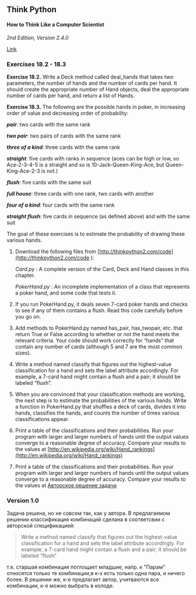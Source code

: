 
## Think Python
#### How to Think Like a Computer Scientist

_2nd Edition, Version 2.4.0_

[Link](http://cs.williams.edu/~cs134/thinkpython2.pdf)

### Exercises 18.2 - 18.3


**Exercise 18.2.** Write a Deck method called deal_hands that takes two parameters, the number of hands and the number of cards per hand. It should create the appropriate number of Hand objects, deal the appropriate number of cards per hand, and return a list of Hands.

**Exercise 18.3.** The following are the possible hands in poker, in increasing order of value and decreasing order of probability:

_**pair**_: two cards with the same rank

_**two pair**_: two pairs of cards with the same rank

_**three of a kind**_: three cards with the same rank

_**straight**_: five cards with ranks in sequence (aces can be high or low, so Ace-2-3-4-5 is a straight and so is 10-Jack-Queen-King-Ace, but Queen-King-Ace-2-3 is not.)

_**flush**_: five cards with the same suit

_**full house**_: three cards with one rank, two cards with another

_**four of a kind**_: four cards with the same rank

_**straight flush**_: five cards in sequence (as defined above) and with the same suit

The goal of these exercises is to estimate the probability of drawing these various hands.

1. Download the following files from [http://thinkpython2.com/code](http://thinkpython2.com/code ):

	_Card.py_ : A complete version of the Card, Deck and Hand classes in this chapter.

	_PokerHand.py_ : An incomplete implementation of a class that represents a poker hand, and some code that tests it.

2. If you run PokerHand.py, it deals seven 7-card poker hands and checks to see if any of them contains a flush. Read this code carefully before you go on.

3. Add methods to PokerHand.py named has_pair, has_twopair, etc. that return True or
False according to whether or not the hand meets the relevant criteria. Your code should
work correctly for “hands” that contain any number of cards (although 5 and 7 are the most common sizes).

4. Write a method named classify that figures out the highest-value classification for a hand and sets the label attribute accordingly. For example, a 7-card hand might contain a flush and a pair; it should be labeled “flush”.

5. When you are convinced that your classification methods are working, the next step is to estimate the probabilities of the various hands. Write a function in PokerHand.py that shuffles a deck of cards, divides it into hands, classifies the hands, and counts the number of times various classifications appear.

6. Print a table of the classifications and their probabilities. Run your program with larger and larger numbers of hands until the output values converge to a reasonable degree of accuracy. Compare your results to the values at [http://en.wikipedia.org/wiki/Hand_rankings](http://en.wikipedia.org/wiki/Hand_rankings)

6. Print a table of the classifications and their probabilities. Run your program with larger and larger numbers of hands until the output values converge to a reasonable degree of accuracy. Compare your results to the values at 
[Авторское решение задачи](https://github.com/AllenDowney/ThinkPython2/blob/master/code/PokerHandSoln.py)

### Version 1.0

Задача решена, но не совсем так, как у автора. В предлагаемом решении классификация комбинаций сделана в соответсвии с авторской спецификацией:

> Write a method named classify that figures out the highest-value classification for a hand and sets the label attribute accordingly. For example, a 7-card hand might contain a flush and a pair; it should be labeled “flush”

т.е. старшая комбинация поглощает младшие, напр. к "Парам" относятся только те комбинации,в к-х есть только одна пара, и ничего более. В решении же, к-е предлагает автор, учитваются все комбинации, к-е можно выбрать в колоде.

